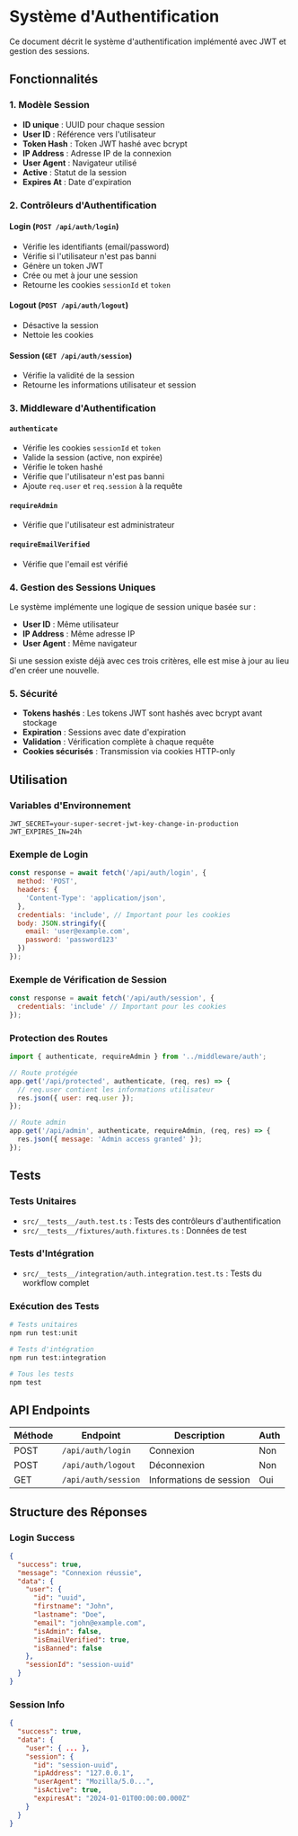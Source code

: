 # Système d'Authentification

Ce document décrit le système d'authentification implémenté avec JWT et gestion des sessions.

## Fonctionnalités

### 1. Modèle Session
- **ID unique** : UUID pour chaque session
- **User ID** : Référence vers l'utilisateur
- **Token Hash** : Token JWT hashé avec bcrypt
- **IP Address** : Adresse IP de la connexion
- **User Agent** : Navigateur utilisé
- **Active** : Statut de la session
- **Expires At** : Date d'expiration

### 2. Contrôleurs d'Authentification

#### Login (`POST /api/auth/login`)
- Vérifie les identifiants (email/password)
- Vérifie si l'utilisateur n'est pas banni
- Génère un token JWT
- Crée ou met à jour une session
- Retourne les cookies `sessionId` et `token`

#### Logout (`POST /api/auth/logout`)
- Désactive la session
- Nettoie les cookies

#### Session (`GET /api/auth/session`)
- Vérifie la validité de la session
- Retourne les informations utilisateur et session

### 3. Middleware d'Authentification

#### `authenticate`
- Vérifie les cookies `sessionId` et `token`
- Valide la session (active, non expirée)
- Vérifie le token hashé
- Vérifie que l'utilisateur n'est pas banni
- Ajoute `req.user` et `req.session` à la requête

#### `requireAdmin`
- Vérifie que l'utilisateur est administrateur

#### `requireEmailVerified`
- Vérifie que l'email est vérifié

### 4. Gestion des Sessions Uniques

Le système implémente une logique de session unique basée sur :
- **User ID** : Même utilisateur
- **IP Address** : Même adresse IP
- **User Agent** : Même navigateur

Si une session existe déjà avec ces trois critères, elle est mise à jour au lieu d'en créer une nouvelle.

### 5. Sécurité

- **Tokens hashés** : Les tokens JWT sont hashés avec bcrypt avant stockage
- **Expiration** : Sessions avec date d'expiration
- **Validation** : Vérification complète à chaque requête
- **Cookies sécurisés** : Transmission via cookies HTTP-only

## Utilisation

### Variables d'Environnement

```env
JWT_SECRET=your-super-secret-jwt-key-change-in-production
JWT_EXPIRES_IN=24h
```

### Exemple de Login

```javascript
const response = await fetch('/api/auth/login', {
  method: 'POST',
  headers: {
    'Content-Type': 'application/json',
  },
  credentials: 'include', // Important pour les cookies
  body: JSON.stringify({
    email: 'user@example.com',
    password: 'password123'
  })
});
```

### Exemple de Vérification de Session

```javascript
const response = await fetch('/api/auth/session', {
  credentials: 'include' // Important pour les cookies
});
```

### Protection des Routes

```javascript
import { authenticate, requireAdmin } from '../middleware/auth';

// Route protégée
app.get('/api/protected', authenticate, (req, res) => {
  // req.user contient les informations utilisateur
  res.json({ user: req.user });
});

// Route admin
app.get('/api/admin', authenticate, requireAdmin, (req, res) => {
  res.json({ message: 'Admin access granted' });
});
```

## Tests

### Tests Unitaires
- `src/__tests__/auth.test.ts` : Tests des contrôleurs d'authentification
- `src/__tests__/fixtures/auth.fixtures.ts` : Données de test

### Tests d'Intégration
- `src/__tests__/integration/auth.integration.test.ts` : Tests du workflow complet

### Exécution des Tests

```bash
# Tests unitaires
npm run test:unit

# Tests d'intégration
npm run test:integration

# Tous les tests
npm test
```

## API Endpoints

| Méthode | Endpoint | Description | Auth |
|---------|----------|-------------|------|
| POST | `/api/auth/login` | Connexion | Non |
| POST | `/api/auth/logout` | Déconnexion | Non |
| GET | `/api/auth/session` | Informations de session | Oui |

## Structure des Réponses

### Login Success
```json
{
  "success": true,
  "message": "Connexion réussie",
  "data": {
    "user": {
      "id": "uuid",
      "firstname": "John",
      "lastname": "Doe",
      "email": "john@example.com",
      "isAdmin": false,
      "isEmailVerified": true,
      "isBanned": false
    },
    "sessionId": "session-uuid"
  }
}
```

### Session Info
```json
{
  "success": true,
  "data": {
    "user": { ... },
    "session": {
      "id": "session-uuid",
      "ipAddress": "127.0.0.1",
      "userAgent": "Mozilla/5.0...",
      "isActive": true,
      "expiresAt": "2024-01-01T00:00:00.000Z"
    }
  }
}
```
